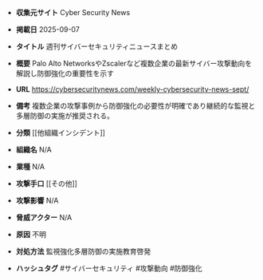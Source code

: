 - **収集元サイト**
Cyber Security News

- **掲載日**
2025-09-07

- **タイトル**
週刊サイバーセキュリティニュースまとめ

- **概要**
Palo Alto NetworksやZscalerなど複数企業の最新サイバー攻撃動向を解説し防御強化の重要性を示す

- **URL**
https://cybersecuritynews.com/weekly-cybersecurity-news-sept/

- **備考**
複数企業の攻撃事例から防御強化の必要性が明確であり継続的な監視と多層防御の実施が推奨される。

- **分類**
[[他組織インシデント]]

- **組織名**
N/A

- **業種**
N/A

- **攻撃手口**
[[その他]]

- **攻撃影響**
N/A

- **脅威アクター**
N/A

- **原因**
不明

- **対処方法**
監視強化多層防御の実施教育啓発

- **ハッシュタグ**
#サイバーセキュリティ #攻撃動向 #防御強化
